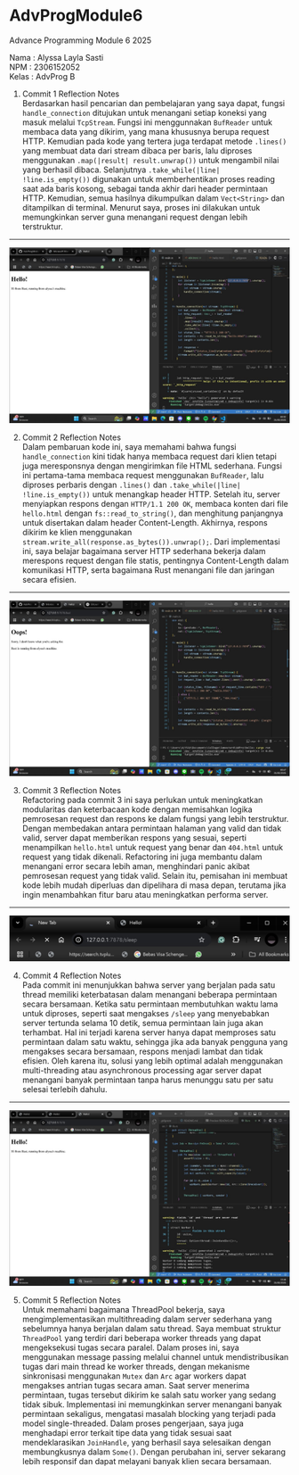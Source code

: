 # AdvProgModule6
Advance Programming Module 6 2025

Nama    : Alyssa Layla Sasti </br>
NPM     : 2306152052 </br>
Kelas   : AdvProg B</br>

1. Commit 1 Reflection Notes</br>
Berdasarkan hasil pencarian dan pembelajaran yang saya dapat, fungsi `handle_connection` ditujukan untuk menangani setiap koneksi yang masuk melalui `TcpStream`. Fungsi ini menggunnakan `BufReader` untuk membaca data yang dikirim, yang mana khususnya berupa request HTTP. Kemudian pada kode yang tertera juga terdapat metode `.lines()` yang membuat data dari stream dibaca per baris, lalu diproses menggunakan `.map(|result| result.unwrap())` untuk mengambil nilai yang berhasil dibaca. Selanjutnya `.take_while(|line| !line.is_empty())` digunakan untuk memberhentikan proses reading saat ada baris kosong, sebagai tanda akhir dari header permintaan HTTP. Kemudian, semua hasilnya dikumpulkan dalam `Vect<String>` dan ditampilkan di terminal. Menurut saya, proses ini dilakukan untuk memungkinkan server guna menangani request dengan lebih terstruktur. 
---

![Commit 2 screen capture](/assets/images/commit2.jpg)

2. Commit 2 Reflection Notes</br>
Dalam pembaruan kode ini, saya memahami bahwa fungsi `handle_connection` kini tidak hanya membaca request dari klien tetapi juga meresponsnya dengan mengirimkan file HTML sederhana. Fungsi ini pertama-tama membaca request menggunakan `BufReader`, lalu diproses perbaris dengan `.lines()` dan `.take_while(|line| !line.is_empty())` untuk menangkap header HTTP. Setelah itu, server menyiapkan respons dengan `HTTP/1.1 200 OK`, membaca konten dari file `hello.html` dengan `fs::read_to_string()`, dan menghitung panjangnya untuk disertakan dalam header Content-Length. Akhirnya, respons dikirim ke klien menggunakan `stream.write_all(response.as_bytes()).unwrap();`. Dari implementasi ini, saya belajar bagaimana server HTTP sederhana bekerja dalam merespons request dengan file statis, pentingnya Content-Length dalam komunikasi HTTP, serta bagaimana Rust menangani file dan jaringan secara efisien.
---

![Commit 3 screen capture](/assets/images/commit3.jpg)

3. Commit 3 Reflection Notes</br>
Refactoring pada commit 3 ini saya perlukan untuk meningkatkan modularitas dan keterbacaan kode dengan memisahkan logika pemrosesan request dan respons ke dalam fungsi yang lebih terstruktur. Dengan membedakan antara permintaan halaman yang valid dan tidak valid, server dapat memberikan respons yang sesuai, seperti menampilkan `hello.html` untuk request yang benar dan `404.html` untuk request yang tidak dikenali. Refactoring ini juga membantu dalam menangani error secara lebih aman, menghindari panic akibat pemrosesan request yang tidak valid. Selain itu, pemisahan ini membuat kode lebih mudah diperluas dan dipelihara di masa depan, terutama jika ingin menambahkan fitur baru atau meningkatkan performa server.
---

![Commit 4 screen capture](/assets/images/commit4.jpg)

4. Commit 4 Reflection Notes</br>
Pada commit ini menunjukkan bahwa server yang berjalan pada satu thread memiliki keterbatasan dalam menangani beberapa permintaan secara bersamaan. Ketika satu permintaan membutuhkan waktu lama untuk diproses, seperti saat mengakses `/sleep` yang menyebabkan server tertunda selama 10 detik, semua permintaan lain juga akan terhambat. Hal ini terjadi karena server hanya dapat memproses satu permintaan dalam satu waktu, sehingga jika ada banyak pengguna yang mengakses secara bersamaan, respons menjadi lambat dan tidak efisien. Oleh karena itu, solusi yang lebih optimal adalah menggunakan multi-threading atau asynchronous processing agar server dapat menangani banyak permintaan tanpa harus menunggu satu per satu selesai terlebih dahulu.
---

![Commit 5 screen capture](/assets/images/commit5.jpg)

5. Commit 5 Reflection Notes</br>
Untuk memahami bagaimana ThreadPool bekerja, saya mengimplementasikan multithreading dalam server sederhana yang sebelumnya hanya berjalan dalam satu thread. Saya membuat struktur `ThreadPool` yang terdiri dari beberapa worker threads yang dapat mengeksekusi tugas secara paralel. Dalam proses ini, saya menggunakan message passing melalui channel untuk mendistribusikan tugas dari main thread ke worker threads, dengan mekanisme sinkronisasi menggunakan `Mutex` dan `Arc` agar workers dapat mengakses antrian tugas secara aman. Saat server menerima permintaan, tugas tersebut dikirim ke salah satu worker yang sedang tidak sibuk. Implementasi ini memungkinkan server menangani banyak permintaan sekaligus, mengatasi masalah blocking yang terjadi pada model single-threaded. Dalam proses pengerjaan, saya juga menghadapi error terkait tipe data yang tidak sesuai saat mendeklarasikan `JoinHandle`, yang berhasil saya selesaikan dengan membungkusnya dalam `Some()`. Dengan perubahan ini, server sekarang lebih responsif dan dapat melayani banyak klien secara bersamaan.